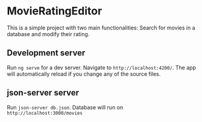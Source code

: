 # MovieRatingEditor

This is a simple project with two main functionalities: Search for movies in a database and modify their rating.

## Development server

Run `ng serve` for a dev server. Navigate to `http://localhost:4200/`. The app will automatically reload if you change any of the source files.

## json-server server

Run `json-server db.json`. Database will run on `http://localhost:3000/movies`
